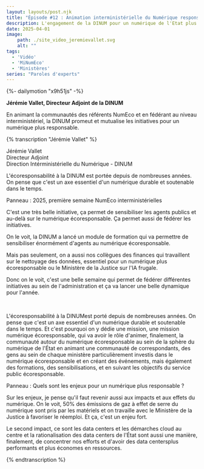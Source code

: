 ```yaml
---
layout: layouts/post.njk
title: "Épisode #12 : Animation interministérielle du Numérique responsable"
description: L'engagement de la DINUM pour un numérique de l'Etat plus responsable.
date: 2025-04-01
image:
    path: ./site_video_jeremievallet.svg
    alt: ""
tags:
  - 'Vidéo'
  - 'MiNumEco'
  - 'Ministères'
series: "Paroles d'experts"
---
```


<!-- intégraton vidéo dailymotion de la chaine de la DINUM -->
{%- dailymotion "x9h51js" -%}

<!-- légende de la vidéo-->
**Jérémie Vallet, Directeur Adjoint de la DINUM**

<!-- description-->
En animant la communautés des référents NumEco et en fédérant au niveau interministériel, la DINUM promeut et mutualise les initiatives pour un numérique plus responsable.

<!-- transcription-->

{% transcription "Jérémie Vallet" %}
<p>
  Jérémie Vallet<br>
  Directeur Adjoint<br>
  Direction Intérministérielle du Numérique - DINUM
</p>

<p>L'écoresponsabilité à la DINUM est portée depuis de nombreuses années. On pense que c'est un axe
essentiel d'un numérique durable et soutenable dans le temps.</p>

<p>Panneau : 2025, première semaine NumEco interministérielles</p>

<p>C'est une très belle initiative, ça permet de sensibiliser les agents publics et au-delà sur le numérique écoresponsable. Ça permet aussi de fédérer les initiatives.</p>

<p>On le voit, la DINUM a lancé un module de formation qui va permettre de sensibiliser énormément d'agents au numérique écoresponsable.</p>

<p>Mais pas seulement, on a aussi nos collègues des finances qui travaillent sur le nettoyage des données, essentiel pour un numérique plus écoresponsable ou le Ministère de la Justice sur l'IA frugale.</p>
<p>Donc on le voit, c'est une belle semaine qui permet de fédérer différentes initiatives au sein de l'administration et ça va lancer une belle dynamique pour l'année.</p>

<br>

<p>L'écoresponsabilité à la DINUMest porté depuis de nombreuses années. On pense que c'est un axe
essentiel d'un numérique durable et soutenable dans le temps. Et c'est pourquoi on y dédie
une mission, une mission numérique écoresponsable, qui va avoir le rôle d'animer, finalement, la communauté autour du numérique écoresponsable au sein de la sphère du numérique de l'État en animant une communauté  de correspondants, des gens au sein de chaque ministère particulièrement investis dans le numérique écoresponsable et en créant des événements, mais également des formations, des sensibilisations, et en suivant les objectifs du service public écoresponsable.</p>

<p>Panneau : Quels sont les enjeux pour un numérique plus responsable ?</p>
<p>Sur les enjeux, je pense qu'il faut revenir aussi aux impacts et aux effets du numérique. On le voit, 50% des émissions de gaz à effet de serre du numérique sont pris par les matériels et on travaille avec le Ministère de la Justice à favoriser le réemploi. Et ça, c'est un enjeu fort.</p>

<p>Le second impact, ce sont les data centers et les démarches cloud au centre et la rationalisation des data centers de l'État sont aussi une manière, finalement, de concentrer nos efforts et d'avoir des data centersplus performants et plus économes en ressources.</p>

{% endtranscription %}
